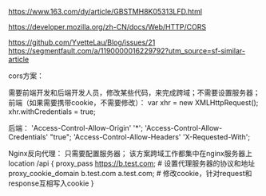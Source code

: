 https://www.163.com/dy/article/GBSTMH8K05313LFD.html

https://developer.mozilla.org/zh-CN/docs/Web/HTTP/CORS

https://github.com/YvetteLau/Blog/issues/21
https://segmentfault.com/a/1190000016229792?utm_source=sf-similar-article

cors方案：

需要前端开发和后端开发人员，修改某些代码，来完成跨域；不需要设置服务器；
前端（如果需要携带cookie，不需要修改）：
var xhr = new XMLHttpRequest();
xhr.withCredentials = true;

后端：
'Access-Control-Allow-Origin' '*';
'Access-Control-Allow-Credentials' "true";
'Access-Control-Allow-Headers' 'X-Requested-With';


Nginx反向代理：
只需要配置服务器；
该方案跨域工作都集中在nginx服务器上
location /api {
   proxy_pass https://b.test.com; # 设置代理服务器的协议和地址
   proxy_cookie_domain b.test.com  a.test.com; # 修改cookie，针对request和response互相写入cookie
}
